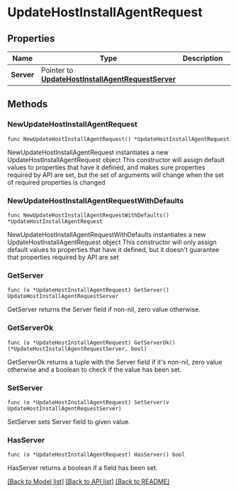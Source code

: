 # UpdateHostInstallAgentRequest

## Properties

Name | Type | Description | Notes
------------ | ------------- | ------------- | -------------
**Server** | Pointer to [**UpdateHostInstallAgentRequestServer**](UpdateHostInstallAgentRequestServer.md) |  | [optional] 

## Methods

### NewUpdateHostInstallAgentRequest

`func NewUpdateHostInstallAgentRequest() *UpdateHostInstallAgentRequest`

NewUpdateHostInstallAgentRequest instantiates a new UpdateHostInstallAgentRequest object
This constructor will assign default values to properties that have it defined,
and makes sure properties required by API are set, but the set of arguments
will change when the set of required properties is changed

### NewUpdateHostInstallAgentRequestWithDefaults

`func NewUpdateHostInstallAgentRequestWithDefaults() *UpdateHostInstallAgentRequest`

NewUpdateHostInstallAgentRequestWithDefaults instantiates a new UpdateHostInstallAgentRequest object
This constructor will only assign default values to properties that have it defined,
but it doesn't guarantee that properties required by API are set

### GetServer

`func (o *UpdateHostInstallAgentRequest) GetServer() UpdateHostInstallAgentRequestServer`

GetServer returns the Server field if non-nil, zero value otherwise.

### GetServerOk

`func (o *UpdateHostInstallAgentRequest) GetServerOk() (*UpdateHostInstallAgentRequestServer, bool)`

GetServerOk returns a tuple with the Server field if it's non-nil, zero value otherwise
and a boolean to check if the value has been set.

### SetServer

`func (o *UpdateHostInstallAgentRequest) SetServer(v UpdateHostInstallAgentRequestServer)`

SetServer sets Server field to given value.

### HasServer

`func (o *UpdateHostInstallAgentRequest) HasServer() bool`

HasServer returns a boolean if a field has been set.


[[Back to Model list]](../README.md#documentation-for-models) [[Back to API list]](../README.md#documentation-for-api-endpoints) [[Back to README]](../README.md)


